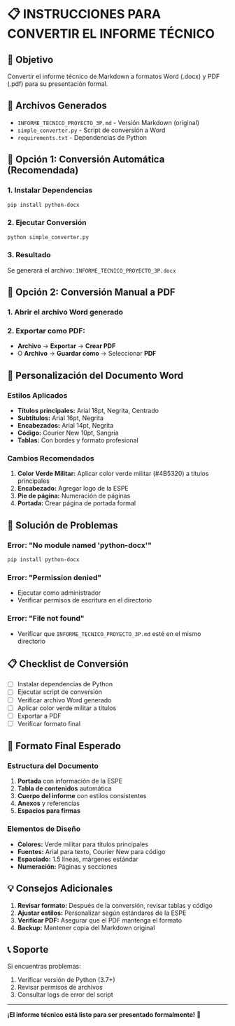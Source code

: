 # 📋 INSTRUCCIONES PARA CONVERTIR EL INFORME TÉCNICO

## 🎯 Objetivo
Convertir el informe técnico de Markdown a formatos Word (.docx) y PDF (.pdf) para su presentación formal.

## 📁 Archivos Generados

- `INFORME_TECNICO_PROYECTO_3P.md` - Versión Markdown (original)
- `simple_converter.py` - Script de conversión a Word
- `requirements.txt` - Dependencias de Python

## 🚀 Opción 1: Conversión Automática (Recomendada)

### 1. Instalar Dependencias
```bash
pip install python-docx
```

### 2. Ejecutar Conversión
```bash
python simple_converter.py
```

### 3. Resultado
Se generará el archivo: `INFORME_TECNICO_PROYECTO_3P.docx`

## 📄 Opción 2: Conversión Manual a PDF

### 1. Abrir el archivo Word generado
### 2. Exportar como PDF:
   - **Archivo** → **Exportar** → **Crear PDF**
   - O **Archivo** → **Guardar como** → Seleccionar **PDF**

## 🎨 Personalización del Documento Word

### Estilos Aplicados
- **Títulos principales:** Arial 18pt, Negrita, Centrado
- **Subtítulos:** Arial 16pt, Negrita
- **Encabezados:** Arial 14pt, Negrita
- **Código:** Courier New 10pt, Sangría
- **Tablas:** Con bordes y formato profesional

### Cambios Recomendados
1. **Color Verde Militar:** Aplicar color verde militar (#4B5320) a títulos principales
2. **Encabezado:** Agregar logo de la ESPE
3. **Pie de página:** Numeración de páginas
4. **Portada:** Crear página de portada formal

## 🔧 Solución de Problemas

### Error: "No module named 'python-docx'"
```bash
pip install python-docx
```

### Error: "Permission denied"
- Ejecutar como administrador
- Verificar permisos de escritura en el directorio

### Error: "File not found"
- Verificar que `INFORME_TECNICO_PROYECTO_3P.md` esté en el mismo directorio

## 📋 Checklist de Conversión

- [ ] Instalar dependencias de Python
- [ ] Ejecutar script de conversión
- [ ] Verificar archivo Word generado
- [ ] Aplicar color verde militar a títulos
- [ ] Exportar a PDF
- [ ] Verificar formato final

## 🎯 Formato Final Esperado

### Estructura del Documento
1. **Portada** con información de la ESPE
2. **Tabla de contenidos** automática
3. **Cuerpo del informe** con estilos consistentes
4. **Anexos** y referencias
5. **Espacios para firmas**

### Elementos de Diseño
- **Colores:** Verde militar para títulos principales
- **Fuentes:** Arial para texto, Courier New para código
- **Espaciado:** 1.5 líneas, márgenes estándar
- **Numeración:** Páginas y secciones

## 💡 Consejos Adicionales

1. **Revisar formato:** Después de la conversión, revisar tablas y código
2. **Ajustar estilos:** Personalizar según estándares de la ESPE
3. **Verificar PDF:** Asegurar que el PDF mantenga el formato
4. **Backup:** Mantener copia del Markdown original

## 📞 Soporte

Si encuentras problemas:
1. Verificar versión de Python (3.7+)
2. Revisar permisos de archivos
3. Consultar logs de error del script

---

**¡El informe técnico está listo para ser presentado formalmente!** 🎉
